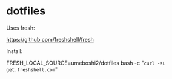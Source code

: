 dotfiles
========

Uses fresh:

https://github.com/freshshell/fresh

Install:

FRESH_LOCAL_SOURCE=umeboshi2/dotfiles bash -c "`curl -sL get.freshshell.com`"